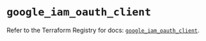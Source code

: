# `google_iam_oauth_client`

Refer to the Terraform Registry for docs: [`google_iam_oauth_client`](https://registry.terraform.io/providers/hashicorp/google-beta/6.27.0/docs/resources/google_iam_oauth_client).
